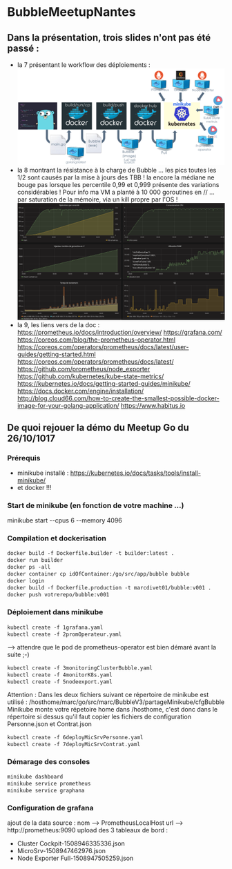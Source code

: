 # BubbleMeetupNantes
## Dans la présentation, trois slides n'ont pas été passé :
- la 7 présentant le workflow des déploiements :
![xxxxx](wf.PNG)
- la 8 montrant la résistance à la charge de Bubble ... les pics toutes les 1/2 sont causés par la mise à jours des TBB ! la encore la médiane ne bouge pas lorsque les percentile 0,99 et 0,999 présente des variations considérables ! Pour info ma VM a planté à 10 000 goroutines en // ... par saturation de la mémoire, via un kill propre par l'OS !
![xxxxx](tir01.PNG)
- la 9, les liens vers de la doc :
https://prometheus.io/docs/introduction/overview/
https://grafana.com/
https://coreos.com/blog/the-prometheus-operator.html
https://coreos.com/operators/prometheus/docs/latest/user-guides/getting-started.html
https://coreos.com/operators/prometheus/docs/latest/
https://github.com/prometheus/node_exporter
https://github.com/kubernetes/kube-state-metrics/
https://kubernetes.io/docs/getting-started-guides/minikube/
https://docs.docker.com/engine/installation/
http://blog.cloud66.com/how-to-create-the-smallest-possible-docker-image-for-your-golang-application/
https://www.habitus.io
## De quoi rejouer la démo du Meetup Go du 26/10/1017
### Prérequis
  - minikube installé : https://kubernetes.io/docs/tasks/tools/install-minikube/
  - et docker !!! 

### Start de minikube (en fonction de votre machine ...)
minikube start --cpus 6 --memory 4096

### Compilation et dockerisation
```
docker build -f Dockerfile.builder -t builder:latest .
docker run builder
docker ps -all
docker container cp idOfContainer:/go/src/app/bubble bubble
docker login      
docker build -f Dockerfile.production -t marcdivet01/bubble:v001 .
docker push votrerepo/bubble:v001
```
### Déploiement dans minikube
```
kubectl create -f 1grafana.yaml
kubectl create -f 2promOperateur.yaml
```
   --> attendre que le pod de prometheus-operator est bien démaré avant la suite ;-)
```
kubectl create -f 3monitoringClusterBubble.yaml
kubectl create -f 4monitorK8s.yaml
kubectl create -f 5nodeexport.yaml
```
Attention : Dans les deux fichiers suivant ce répertoire de minikube est
            utilisé : /hosthome/marc/go/src/marc/BubbleV3/partageMinikube/cfgBubble
            Minikube monte votre répetoire home dans /hosthome, c'est donc dans le répertoire si dessus
            qu'il faut copier les fichiers de configuration Personne.json et Contrat.json
```
kubectl create -f 6deployMicSrvPersonne.yaml
kubectl create -f 7deployMicSrvContrat.yaml
```
### Démarage des consoles
```
minikube dashboard
minikube service prometheus
minikube service graphana
```
### Configuration de grafana
ajout de la data source : nom --> PrometheusLocalHost url --> http://prometheus:9090
upload des 3 tableaux de bord :
  - Cluster Cockpit-1508946335336.json
  - MicroSrv-1508947462976.json
  - Node Exporter Full-1508947505259.json
  
  
 
